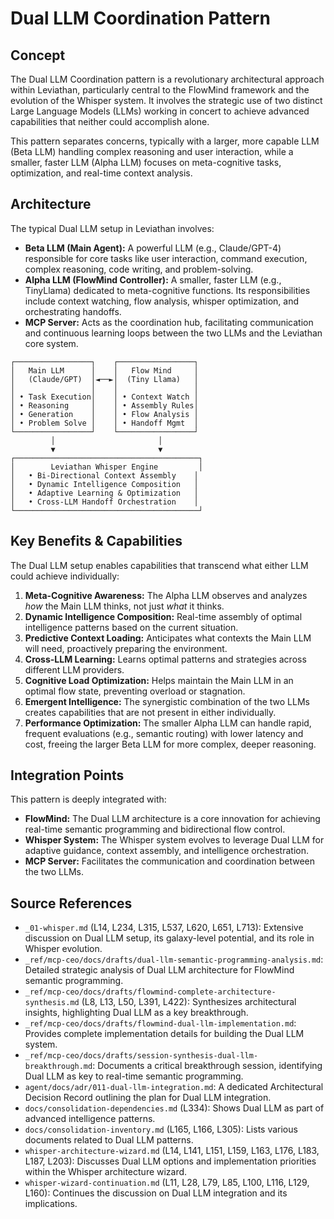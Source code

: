 # Dual LLM Coordination Pattern

## Concept

The Dual LLM Coordination pattern is a revolutionary architectural approach within Leviathan, particularly central to the FlowMind framework and the evolution of the Whisper system. It involves the strategic use of two distinct Large Language Models (LLMs) working in concert to achieve advanced capabilities that neither could accomplish alone.

This pattern separates concerns, typically with a larger, more capable LLM (Beta LLM) handling complex reasoning and user interaction, while a smaller, faster LLM (Alpha LLM) focuses on meta-cognitive tasks, optimization, and real-time context analysis.

## Architecture

The typical Dual LLM setup in Leviathan involves:

*   **Beta LLM (Main Agent):** A powerful LLM (e.g., Claude/GPT-4) responsible for core tasks like user interaction, command execution, complex reasoning, code writing, and problem-solving.
*   **Alpha LLM (FlowMind Controller):** A smaller, faster LLM (e.g., TinyLlama) dedicated to meta-cognitive functions. Its responsibilities include context watching, flow analysis, whisper optimization, and orchestrating handoffs.
*   **MCP Server:** Acts as the coordination hub, facilitating communication and continuous learning loops between the two LLMs and the Leviathan core system.

```
┌─────────────────┐    ┌─────────────────┐
│   Main LLM      │    │   Flow Mind     │
│   (Claude/GPT)  │◄──►│  (Tiny Llama)   │
│                 │    │                 │
│ • Task Execution│    │ • Context Watch │
│ • Reasoning     │    │ • Assembly Rules│
│ • Generation    │    │ • Flow Analysis │
│ • Problem Solve │    │ • Handoff Mgmt  │
└─────────────────┘    └─────────────────┘
         │                       │
         ▼                       ▼
┌─────────────────────────────────────────┐
│        Leviathan Whisper Engine         │
│   • Bi-Directional Context Assembly    │
│   • Dynamic Intelligence Composition   │
│   • Adaptive Learning & Optimization   │
│   • Cross-LLM Handoff Orchestration    │
└─────────────────────────────────────────┘
```

## Key Benefits & Capabilities

The Dual LLM setup enables capabilities that transcend what either LLM could achieve individually:

1.  **Meta-Cognitive Awareness:** The Alpha LLM observes and analyzes *how* the Main LLM thinks, not just *what* it thinks.
2.  **Dynamic Intelligence Composition:** Real-time assembly of optimal intelligence patterns based on the current situation.
3.  **Predictive Context Loading:** Anticipates what contexts the Main LLM will need, proactively preparing the environment.
4.  **Cross-LLM Learning:** Learns optimal patterns and strategies across different LLM providers.
5.  **Cognitive Load Optimization:** Helps maintain the Main LLM in an optimal flow state, preventing overload or stagnation.
6.  **Emergent Intelligence:** The synergistic combination of the two LLMs creates capabilities that are not present in either individually.
7.  **Performance Optimization:** The smaller Alpha LLM can handle rapid, frequent evaluations (e.g., semantic routing) with lower latency and cost, freeing the larger Beta LLM for more complex, deeper reasoning.

## Integration Points

This pattern is deeply integrated with:

*   **FlowMind:** The Dual LLM architecture is a core innovation for achieving real-time semantic programming and bidirectional flow control.
*   **Whisper System:** The Whisper system evolves to leverage Dual LLM for adaptive guidance, context assembly, and intelligence orchestration.
*   **MCP Server:** Facilitates the communication and coordination between the two LLMs.

## Source References

*   `_01-whisper.md` (L14, L234, L315, L537, L620, L651, L713): Extensive discussion on Dual LLM setup, its galaxy-level potential, and its role in Whisper evolution.
*   `_ref/mcp-ceo/docs/drafts/dual-llm-semantic-programming-analysis.md`: Detailed strategic analysis of Dual LLM architecture for FlowMind semantic programming.
*   `_ref/mcp-ceo/docs/drafts/flowmind-complete-architecture-synthesis.md` (L8, L13, L50, L391, L422): Synthesizes architectural insights, highlighting Dual LLM as a key breakthrough.
*   `_ref/mcp-ceo/docs/drafts/flowmind-dual-llm-implementation.md`: Provides complete implementation details for building the Dual LLM system.
*   `_ref/mcp-ceo/docs/drafts/session-synthesis-dual-llm-breakthrough.md`: Documents a critical breakthrough session, identifying Dual LLM as key to real-time semantic programming.
*   `agent/docs/adr/011-dual-llm-integration.md`: A dedicated Architectural Decision Record outlining the plan for Dual LLM integration.
*   `docs/consolidation-dependencies.md` (L334): Shows Dual LLM as part of advanced intelligence patterns.
*   `docs/consolidation-inventory.md` (L165, L166, L305): Lists various documents related to Dual LLM patterns.
*   `whisper-architecture-wizard.md` (L14, L141, L151, L159, L163, L176, L183, L187, L203): Discusses Dual LLM options and implementation priorities within the Whisper architecture wizard.
*   `whisper-wizard-continuation.md` (L11, L28, L79, L85, L100, L116, L129, L160): Continues the discussion on Dual LLM integration and its implications.
